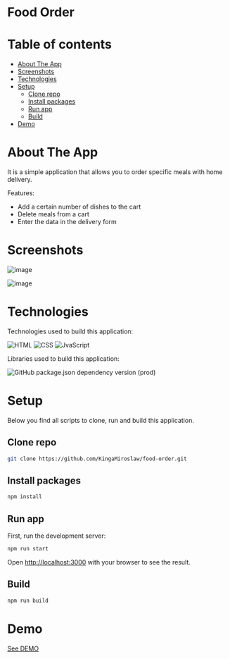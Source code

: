 # Food Order

# Table of contents

- [About The App](#about-the-app)
- [Screenshots](#screenshots)
- [Technologies](#technologies)
- [Setup](#setup)
  - [Clone repo](#clone-repo)
  - [Install packages](#install-packages)
  - [Run app](#run-app)
  - [Build](#build)
- [Demo](#demo)

# About The App
It is a simple application that allows you to order specific meals with home delivery.


Features:
- Add a certain number of dishes to the cart
- Delete meals from a cart
- Enter the data in the delivery form

# Screenshots

![image](https://user-images.githubusercontent.com/106964401/226912636-1e12baac-239a-4903-89b4-b118709de754.png)

![image](https://user-images.githubusercontent.com/106964401/226913042-8ddb15c1-c05b-4724-bdaa-3ffe9ee86b96.png)



# Technologies

Technologies used to build this application:

![HTML](https://img.shields.io/badge/HTML5-E34F26?style=for-the-badge&logo=html5&logoColor=white)
![CSS](https://img.shields.io/badge/CSS3-1572B6?style=for-the-badge&logo=css3&logoColor=white)
![JvaScript](https://img.shields.io/badge/JavaScript-F7DF1E?style=for-the-badge&logo=javascript&logoColor=black)



Libraries used to build this application:

![GitHub package.json dependency version (prod)](https://img.shields.io/github/package-json/dependency-version/KingaMiroslaw/food-order/react)


# Setup

Below you find all scripts to clone, run and build this application.

## Clone repo

```bash
git clone https://github.com/KingaMiroslaw/food-order.git
```

## Install packages

```bash
npm install
```

## Run app

First, run the development server:

```bash
npm run start
```

Open [http://localhost:3000](http://localhost:3000) with your browser to see the result.

## Build

```bash
npm run build
```

# Demo

[See DEMO](https://kingamiroslaw.github.io/food-order/)
